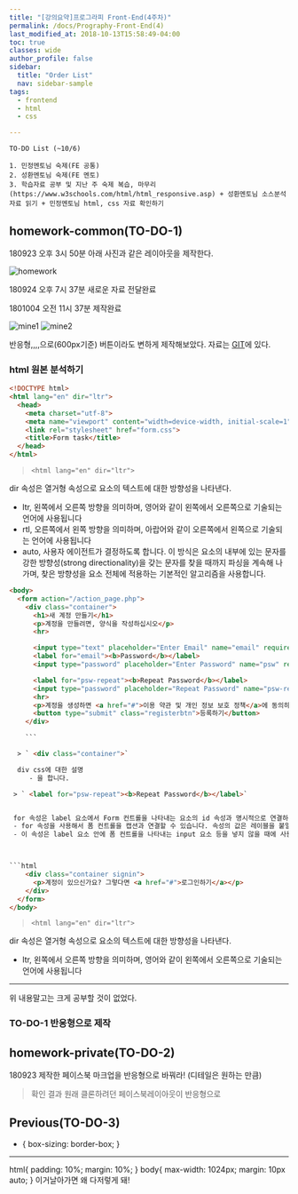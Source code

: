 ```yaml
---
title: "[강의요약]프로그라피 Front-End(4주차)"
permalink: /docs/Prography-Front-End(4)
last_modified_at: 2018-10-13T15:58:49-04:00
toc: true
classes: wide
author_profile: false
sidebar:
  title: "Order List"
  nav: sidebar-sample
tags:
  - frontend
  - html
  - css

---
```


```
TO-DO List (~10/6)

1. 민정멘토님 숙제(FE 공통)
2. 성환멘토님 숙제(FE 멘토)
3. 학습자료 공부 및 지난 주 숙제 복습, 마무리(https://www.w3schools.com/html/html_responsive.asp) + 성환멘토님 소스분석 자료 읽기 + 민정멘토님 html, css 자료 확인하기
```


## homework-common(TO-DO-1)

180923 오후 3시 50분 아래 사진과 같은 레이아웃을 제작한다.

![homework](/assets/images/18-09-23-prograpy-common-homework-layout.png)

180924 오후 7시 37분 새로운 자료 전달완료

1801004 오전 11시 37분 제작완료

![mine1](/assets/images/18-10-04-TO-DO-1-mine.PNG)
![mine2](/assets/images/18-10-04-TO-DO-1-mine2.PNG)

반응형,,,,으로(600px기준) 버튼이라도 변하게 제작해보았다. 자료는 [GIT](https://github.com/H-Noah/prography-FE-homework/tree/master/week3/homework/TO-DO-1)에 있다.




### html 원본 분석하기

```html
<!DOCTYPE html>
<html lang="en" dir="ltr">
  <head>
    <meta charset="utf-8">
    <meta name="viewport" content="width=device-width, initial-scale=1">
    <link rel="stylesheet" href="form.css">
    <title>Form task</title>
  </head>
</html>
```

> `<html lang="en" dir="ltr">`

dir 속성은 열거형 속성으로 요소의 텍스트에 대한 방향성을 나타낸다.
   - ltr, 왼쪽에서 오른쪽 방향을 의미하며, 영어와 같이 왼쪽에서 오른쪽으로 기술되는 언어에 사용됩니다
   - rtl, 오른쪽에서 왼쪽 방향을 의미하며, 아랍어와 같이 오른쪽에서 왼쪽으로 기술되는 언어에 사용됩니다
   - auto, 사용자 에이전트가 결정하도록 합니다. 이 방식은 요소의 내부에 있는 문자를 강한 방향성(strong directionality)을 갖는 문자를 찾을 때까지 파싱을 계속해 나가며, 찾은 방향성을 요소 전체에 적용하는 기본적인 알고리즘을 사용합니다.

```html
<body>
  <form action="/action_page.php">
    <div class="container">
      <h1>새 계정 만들기</h1>
      <p>계정을 만들려면, 양식을 작성하십시오</p>
      <hr>

      <input type="text" placeholder="Enter Email" name="email" required>
      <label for="email"><b>Password</b></label>
      <input type="password" placeholder="Enter Password" name="psw" required>

      <label for="psw-repeat"><b>Repeat Password</b></label>
      <input type="password" placeholder="Repeat Password" name="psw-repeat" required>
      <hr>
      <p>계정을 생성하면 <a href="#">이용 약관 및 개인 정보 보호 정책</a>에 동의하게됩니다.</p>
      <button type="submit" class="registerbtn">등록하기</button>
    </div>

    ```

  > ` <div class="container">`  

  div css에 대한 설명
     - 을 합니다.

 > ` <label for="psw-repeat"><b>Repeat Password</b></label>`  


 for 속성은 label 요소에서 Form 컨트롤을 나타내는 요소의 id 속성과 명시적으로 연결하는데 사용됩니다.
 - for 속성을 사용해서 폼 컨트롤을 캡션과 연결할 수 있습니다. 속성의 값은 레이블을 붙일 수 있는 폼 관련 요소의 ID여야 하고, label 요소와 같은 Document에 속해야 합니다.
 - 이 속성은 label 요소 안에 폼 컨트롤을 나타내는 input 요소 등을 넣지 않을 때에 사용합니다.



```html
    <div class="container signin">
      <p>계정이 있으신가요? 그렇다면 <a href="#">로그인하기</a></p>
    </div>
  </form>
</body>
```


> `<html lang="en" dir="ltr">`

dir 속성은 열거형 속성으로 요소의 텍스트에 대한 방향성을 나타낸다.
   - ltr, 왼쪽에서 오른쪽 방향을 의미하며, 영어와 같이 왼쪽에서 오른쪽으로 기술되는 언어에 사용됩니다

------
위 내용말고는 크게 공부할 것이 없었다.


### TO-DO-1 반응형으로 제작



## homework-private(TO-DO-2)

180923 제작한 페이스북 마크업을 반응형으로 바꿔라!
(디테일은 원하는 만큼)

> 확인 결과 원래 클론하려던 페이스북레이아웃이 반응형으로



## Previous(TO-DO-3)


* {
  box-sizing: border-box;
}
-----

html{
  padding: 10%;
  margin: 10%;
}
body{
  max-width: 1024px;
  margin: 10px auto;
}
이거날아가면 왜 다저렇게 돼!
